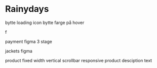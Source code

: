 # Rainydays







bytte loading icon
bytte farge på hover

f



payment
figma
3 stage

jackets
figma

product fixed width
vertical scrollbar 
responsive product desciption text